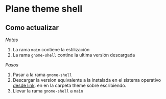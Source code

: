 # Plane theme shell

## Como actualizar

_Notas_

1. La rama `main` contiene la estilización
2. La rama `gnome-shell` contine la ultima versión descargada

_Pasos_

1. Pasar a la rama `gnome-shell`
2. Descargar la version equivalente a la instalada en el sistema operativo [desde link](https://gitlab.gnome.org/GNOME/gnome-shell/-/tree/main/data/theme?ref_type=heads). en en la carpeta theme sobre escribiendo.
3. Llevar la rama `gnome-shell` a `main`
